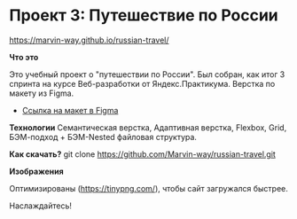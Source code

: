 # Проект 3: Путешествие по России
https://marvin-way.github.io/russian-travel/

**Что это**

Это учебный проект о "путешествии по России".
Был собран, как итог 3 спринта на курсе Веб-разработки от Яндекс.Практикума. 
Верстка по макету из Figma.
* [Ссылка на макет в Figma](https://www.figma.com/file/5S2WSbEFL6awjVWJ0NWL8Q/Sprint-3_-Russia-_-desktop-mobile?node-id=28503%3A0)

**Технологии**
Семантическая верстка, Адаптивная верстка, Flexbox, Grid, БЭМ-подход + БЭМ-Nested файловая структура. 

**Как скачать?**
git clone https://github.com/Marvin-way/russian-travel.git

**Изображения**

Оптимизированы (https://tinypng.com/), чтобы сайт загружался быстрее.

Наслаждайтесь! 